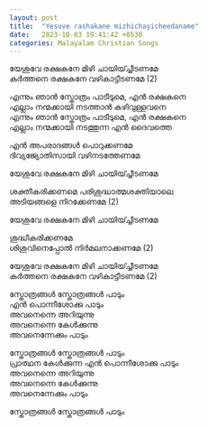 ```yaml
---
layout: post
title:  "Yesuve rashakane mizhichayicheedaname"
date:   2023-10-03 19:41:42 +0530
categories: Malayalam Christian Songs
--- 
```

യേശുവേ രക്ഷകനേ മിഴി ചായിയ്ച്ചീടണമേ        
കർത്തനെ രക്ഷകനേ വഴികാട്ടീടണമേ (2)

എന്നും ഞാൻ സ്തോത്രം പാടീടുമെ, എൻ രക്ഷകനെ        
എല്ലാം നന്മക്കായി നടത്താൻ കഴിവുള്ളവനെ   
എന്നും ഞാൻ സ്തോത്രം പാടീടുമെ,  എൻ രക്ഷകനെ  
എല്ലാം നന്മക്കായി നടത്തുന്ന എൻ  ദൈവത്തെ 

എൻ അപരാദങ്ങൾ പൊറുക്കണമേ   
ദിവ്യജ്യോതിസായി  വഴിനടത്തേണമേ 

യേശുവേ രക്ഷകനേ മിഴി ചായിയ്ച്ചീടണമേ

ശക്തീകരിക്കണമെ പരിശുദ്ധാത്മശക്തിയാലെ   
അടിയങ്ങളെ നിറക്കേണമേ (2)

യേശുവേ രക്ഷകനേ മിഴി ചായിയ്ച്ചീടണമേ 

ശുദ്ധീകരിക്കണമേ  
ശിശുവിനെപ്പോൽ  നിർമലനാക്കണമേ (2)

യേശുവേ രക്ഷകനേ മിഴി ചായിയ്ച്ചീടണമേ   
കർത്തനെ രക്ഷകനേ വഴികാട്ടീടണമേ (2)

സ്തോത്രങ്ങൾ സ്തോത്രങ്ങൾ പാടും   
എൻ പൊന്നീശോക്കു പാടും  
അവനെന്നെ അറിയുന്നു   
അവനെന്നെ കേൾക്കുന്നു   
അവനെന്നേക്കും പാടും  

സ്തോത്രങ്ങൾ സ്തോത്രങ്ങൾ പാടും    
പ്രാത്ഥന കേൾക്കുന്ന എൻ പൊന്നീശോക്കു പാടും  
അവനെന്നെ അറിയുന്നു   
അവനെന്നെ കേൾക്കുന്നു   
അവനെന്നേക്കും പാടും  

സ്തോത്രങ്ങൾ സ്തോത്രങ്ങൾ പാടും 



